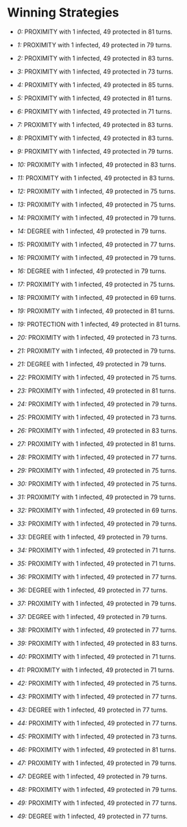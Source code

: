 # Winning Strategies

* _0:_ PROXIMITY with 1 infected, 49 protected in 81 turns.


* _1:_ PROXIMITY with 1 infected, 49 protected in 79 turns.


* _2:_ PROXIMITY with 1 infected, 49 protected in 83 turns.


* _3:_ PROXIMITY with 1 infected, 49 protected in 73 turns.


* _4:_ PROXIMITY with 1 infected, 49 protected in 85 turns.


* _5:_ PROXIMITY with 1 infected, 49 protected in 81 turns.


* _6:_ PROXIMITY with 1 infected, 49 protected in 71 turns.


* _7:_ PROXIMITY with 1 infected, 49 protected in 83 turns.


* _8:_ PROXIMITY with 1 infected, 49 protected in 83 turns.


* _9:_ PROXIMITY with 1 infected, 49 protected in 79 turns.


* _10:_ PROXIMITY with 1 infected, 49 protected in 83 turns.


* _11:_ PROXIMITY with 1 infected, 49 protected in 83 turns.


* _12:_ PROXIMITY with 1 infected, 49 protected in 75 turns.


* _13:_ PROXIMITY with 1 infected, 49 protected in 75 turns.


* _14:_ PROXIMITY with 1 infected, 49 protected in 79 turns.


* _14:_ DEGREE with 1 infected, 49 protected in 79 turns.


* _15:_ PROXIMITY with 1 infected, 49 protected in 77 turns.


* _16:_ PROXIMITY with 1 infected, 49 protected in 79 turns.


* _16:_ DEGREE with 1 infected, 49 protected in 79 turns.


* _17:_ PROXIMITY with 1 infected, 49 protected in 75 turns.


* _18:_ PROXIMITY with 1 infected, 49 protected in 69 turns.


* _19:_ PROXIMITY with 1 infected, 49 protected in 81 turns.


* _19:_ PROTECTION with 1 infected, 49 protected in 81 turns.


* _20:_ PROXIMITY with 1 infected, 49 protected in 73 turns.


* _21:_ PROXIMITY with 1 infected, 49 protected in 79 turns.


* _21:_ DEGREE with 1 infected, 49 protected in 79 turns.


* _22:_ PROXIMITY with 1 infected, 49 protected in 75 turns.


* _23:_ PROXIMITY with 1 infected, 49 protected in 81 turns.


* _24:_ PROXIMITY with 1 infected, 49 protected in 79 turns.


* _25:_ PROXIMITY with 1 infected, 49 protected in 73 turns.


* _26:_ PROXIMITY with 1 infected, 49 protected in 83 turns.


* _27:_ PROXIMITY with 1 infected, 49 protected in 81 turns.


* _28:_ PROXIMITY with 1 infected, 49 protected in 77 turns.


* _29:_ PROXIMITY with 1 infected, 49 protected in 75 turns.


* _30:_ PROXIMITY with 1 infected, 49 protected in 75 turns.


* _31:_ PROXIMITY with 1 infected, 49 protected in 79 turns.


* _32:_ PROXIMITY with 1 infected, 49 protected in 69 turns.


* _33:_ PROXIMITY with 1 infected, 49 protected in 79 turns.


* _33:_ DEGREE with 1 infected, 49 protected in 79 turns.


* _34:_ PROXIMITY with 1 infected, 49 protected in 71 turns.


* _35:_ PROXIMITY with 1 infected, 49 protected in 71 turns.


* _36:_ PROXIMITY with 1 infected, 49 protected in 77 turns.


* _36:_ DEGREE with 1 infected, 49 protected in 77 turns.


* _37:_ PROXIMITY with 1 infected, 49 protected in 79 turns.


* _37:_ DEGREE with 1 infected, 49 protected in 79 turns.


* _38:_ PROXIMITY with 1 infected, 49 protected in 77 turns.


* _39:_ PROXIMITY with 1 infected, 49 protected in 83 turns.


* _40:_ PROXIMITY with 1 infected, 49 protected in 71 turns.


* _41:_ PROXIMITY with 1 infected, 49 protected in 71 turns.


* _42:_ PROXIMITY with 1 infected, 49 protected in 75 turns.


* _43:_ PROXIMITY with 1 infected, 49 protected in 77 turns.


* _43:_ DEGREE with 1 infected, 49 protected in 77 turns.


* _44:_ PROXIMITY with 1 infected, 49 protected in 77 turns.


* _45:_ PROXIMITY with 1 infected, 49 protected in 73 turns.


* _46:_ PROXIMITY with 1 infected, 49 protected in 81 turns.


* _47:_ PROXIMITY with 1 infected, 49 protected in 79 turns.


* _47:_ DEGREE with 1 infected, 49 protected in 79 turns.


* _48:_ PROXIMITY with 1 infected, 49 protected in 79 turns.


* _49:_ PROXIMITY with 1 infected, 49 protected in 77 turns.


* _49:_ DEGREE with 1 infected, 49 protected in 77 turns.


